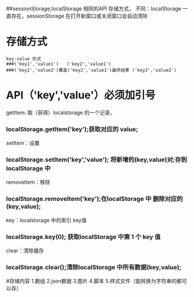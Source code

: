 ##sessionStorage,localStorage 相同的API 存储方式，
   不同：localStorage 一直存在，sessionStorage 在打开新窗口或关闭窗口会自动清除
# 存储方式
    key-value 形式
    ###('key1','value1')   ('key2','value1')
    ###('key2','value2')覆盖('key2','value1')最终结果 ('key2','value2')
# API（'key','value'）必须加引号  
  getItem: 取（获得）localstorage 的一个记录，
 ### localStorage.getItem('key');获取对应的  value;
  setItem：设置
 ### localStorage.setItem('key','value'); 将新增的(key,value)对;存到localStorage 中
  removeItem：移除
  ### localStorage.removeItem('key');在localStorage 中 删除对应的(key,value);
  key：localstorage 中的索引 key值
  ### localStorage.key(0); 获取localStorage 中第 1 个 key 值
  clear：清除缓存
 ### localStorage.clear();清除localStorage 中所有数据(key,value);

 #存储内容
 1.数组 2.json数据 3.图片 4.脚本 5.样式文件（能转换为字符串的都可以存）
